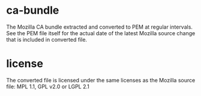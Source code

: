 ca-bundle
=========

The Mozilla CA bundle extracted and converted to PEM at regular intervals. See
the PEM file itself for the actual date of the latest Mozilla source change
that is included in converted file.

license
=======

The converted file is licensed under the same licenses as the Mozilla source
file: MPL 1.1, GPL v2.0 or LGPL 2.1
